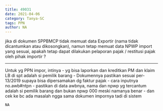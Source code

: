 ```yaml
---
title: 49031
date: 2021-04-06
category: Tanya-SC
tags: PPN
author: NA
---
```


jika di dokumen SPPBMCP tidak memuat data Exportir (nama tidak dicantumkan atau dikosongkan), namun tetap memuat data NPWP import yang sesuai, apakah tetap dapat dilakukan pelaporan pajak / restitusi pajak oleh pihak importir ?

---

Untuk yg PPN impor, intinya - yg bisa laporkan dan kreditkan PM dan klaim LB di spt adalah si pemilik barang - Dokumennya pastikan sesuai per-13/2019 supaya bisa dipersamakan dg faktur pajak - cara inputnya no.awb#ntpn - pastikan di data awbnya, nama dan npwp yg tercantum adalah si pemilik barang dan bukan npwp 000 meski namanya benar - dan cek ke bc ada masalah ngga sama dokumen impornya tadi di sistem

`NA`
